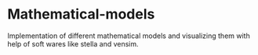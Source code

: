 # Mathematical-models
Implementation of different mathematical models and visualizing them with help of soft wares like stella and vensim.
